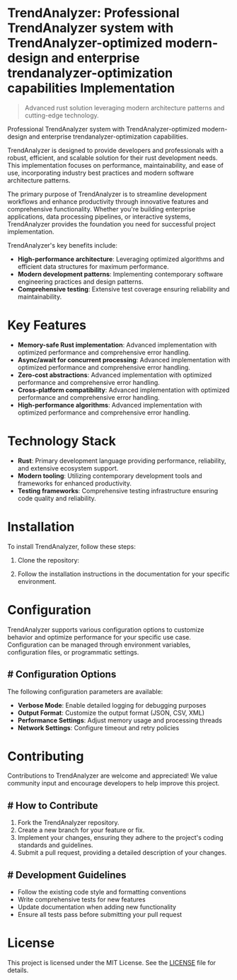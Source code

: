 <!-- fallback_TrendAnalyzer_20250810082851_68313 -->

# TrendAnalyzer: Professional TrendAnalyzer system with TrendAnalyzer-optimized modern-design and enterprise trendanalyzer-optimization capabilities Implementation
> Advanced rust solution leveraging modern architecture patterns and cutting-edge technology.

Professional TrendAnalyzer system with TrendAnalyzer-optimized modern-design and enterprise trendanalyzer-optimization capabilities.

TrendAnalyzer is designed to provide developers and professionals with a robust, efficient, and scalable solution for their rust development needs. This implementation focuses on performance, maintainability, and ease of use, incorporating industry best practices and modern software architecture patterns.

The primary purpose of TrendAnalyzer is to streamline development workflows and enhance productivity through innovative features and comprehensive functionality. Whether you're building enterprise applications, data processing pipelines, or interactive systems, TrendAnalyzer provides the foundation you need for successful project implementation.

TrendAnalyzer's key benefits include:

* **High-performance architecture**: Leveraging optimized algorithms and efficient data structures for maximum performance.
* **Modern development patterns**: Implementing contemporary software engineering practices and design patterns.
* **Comprehensive testing**: Extensive test coverage ensuring reliability and maintainability.

# Key Features

* **Memory-safe Rust implementation**: Advanced implementation with optimized performance and comprehensive error handling.
* **Async/await for concurrent processing**: Advanced implementation with optimized performance and comprehensive error handling.
* **Zero-cost abstractions**: Advanced implementation with optimized performance and comprehensive error handling.
* **Cross-platform compatibility**: Advanced implementation with optimized performance and comprehensive error handling.
* **High-performance algorithms**: Advanced implementation with optimized performance and comprehensive error handling.

# Technology Stack

* **Rust**: Primary development language providing performance, reliability, and extensive ecosystem support.
* **Modern tooling**: Utilizing contemporary development tools and frameworks for enhanced productivity.
* **Testing frameworks**: Comprehensive testing infrastructure ensuring code quality and reliability.

# Installation

To install TrendAnalyzer, follow these steps:

1. Clone the repository:


2. Follow the installation instructions in the documentation for your specific environment.

# Configuration

TrendAnalyzer supports various configuration options to customize behavior and optimize performance for your specific use case. Configuration can be managed through environment variables, configuration files, or programmatic settings.

## # Configuration Options

The following configuration parameters are available:

* **Verbose Mode**: Enable detailed logging for debugging purposes
* **Output Format**: Customize the output format (JSON, CSV, XML)
* **Performance Settings**: Adjust memory usage and processing threads
* **Network Settings**: Configure timeout and retry policies

# Contributing

Contributions to TrendAnalyzer are welcome and appreciated! We value community input and encourage developers to help improve this project.

## # How to Contribute

1. Fork the TrendAnalyzer repository.
2. Create a new branch for your feature or fix.
3. Implement your changes, ensuring they adhere to the project's coding standards and guidelines.
4. Submit a pull request, providing a detailed description of your changes.

## # Development Guidelines

* Follow the existing code style and formatting conventions
* Write comprehensive tests for new features
* Update documentation when adding new functionality
* Ensure all tests pass before submitting your pull request

# License

This project is licensed under the MIT License. See the [LICENSE](https://github.com/laurindoisaac/TrendAnalyzer/blob/main/LICENSE) file for details.
